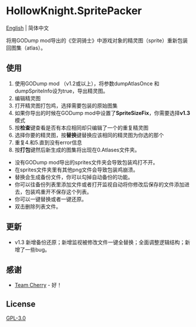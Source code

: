 # HollowKnight.SpritePacker
[English](./README.md) | 简体中文

将用GODump mod导出的《空洞骑士》中游戏对象的精灵图（sprite）重新包装回图集（atlas）。

## 使用
1. 使用GODump mod （v1.2或以上），将参数dumpAtlasOnce 和 dumpSpriteInfo设为true，导出精灵图。
2. 编辑精灵图
3. 打开精灵图打包鸡，选择需要包装的原始图集
4. 如果你导出的时候在GODump mod中设置了**SpriteSizeFix**，你需要选择**v1.3**模式
5. 按**检查**键查看是否有本应相同却只编辑了一个的重复精灵图
6. 选择你要的精灵图，按**替换**键替换应该相同的精灵图为你选的那个
7. 重复4.和5.直到没有error信息
8. 按**打包**键然后新生成的图集将出现在0.Atlases文件夹。

* 没有GODump mod导出的sprites文件夹会导致包装鸡打不开。
* 在sprites文件夹里有其他png文件会导致包装鸡崩溃。
* 替换会生成备份文件，你可以勾掉自动备份的功能。
* 你可以往备份列表里添加文件或者打开监视自动将你修改后保存的文件添加进去，包装鸡重开不保存这个列表。
* 你可以一键替换或者一键还原。
* 双击删除列表文件。

## 更新
* v1.3 新增备份还原；新增监视被修改文件一键全替换；全面调整逻辑结构；新增了一些bug。
 

## 感谢
* [Team Cherry](https://teamcherry.com.au/) - 好！

## License
[GPL-3.0](https://choosealicense.com/licenses/gpl-3.0/)